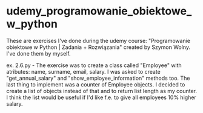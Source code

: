 # udemy_programowanie_obiektowe_w_python
These are exercises I've done during the udemy course: "Programowanie obiektowe w Python | Zadania + Rozwiązania" created by Szymon Wolny. I've done them by myself.

ex. 2.6.py - The exercise was to create a class called "Employee" with atributes: name, surname, email, salary. I was asked to create "get_annual_salary" and "show_employee_information" methods too. The last thing to implement was a counter of Employee objects. I decided to create a list of objects instead of that and to return list length as my counter. I think the list would be useful if I'd like f.e. to give all employees 10% higher salary.
